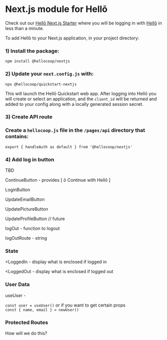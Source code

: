 # Next.js module for Hellō

Check out our [Hellō Next.js Starter](https://github.com/hellocoop/hello-nextjs-starter) where you will be logging in with [Hellō](https://hello.coop/) in less than a minute.

To add Hellō to your Next.js application, in your project directory:

### 1) Install the package:

```
npm install @hellocoop/nextjs
```

### 2) Update your `next.config.js` with:

```
npx @hellocoop/quickstart-nextjs
```

This will launch the Hellō Quickstart web app. After logging into Hellō you will create or select an application, and the `client_id` will be returned and added to your config along with a locally generated session secret.

### 3) Create API route

### Create a `hellocoop.js` file in the `/pages/api` directory that contains:

```
export { handleAuth as default } from '@hellocoop/nextjs'
```

### 4) Add log in button

TBD

ContinueButton - provides \[ ō Continue with Hellō \]

LoginButton

UpdateEmailButton

UpdatePictureButton

UpdateProfileButton // future

logOut - function to logout

logOutRoute - string

### State

&lt;LoggedIn - display what is enclosed if logged in

&lt;LoggedOut - display what is enclosed if logged out

### User Data

useUser -

`const user = useUser()` or if you want to get certain props\
`const { name, email } = newUser()`

### Protected Routes

How will we do this?